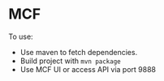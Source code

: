 # MCF

To use:

- Use maven to fetch dependencies.
- Build project with ```mvn package```
- Use MCF UI or access API via port 9888
